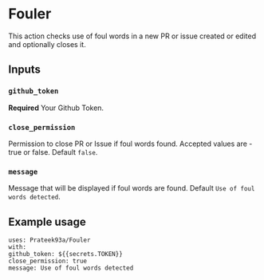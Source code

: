 # Fouler

This action checks use of foul words in a new PR or issue created or edited and optionally closes it.


## Inputs


### `github_token`

**Required** Your Github Token.


### `close_permission`

Permission to close PR or Issue if foul words found. Accepted values are - true or false. Default `false`.


### `message`

Message that will be displayed if foul words are found. Default `Use of foul words detected`.


## Example usage

`uses: Prateek93a/Fouler`  
`with:`  
   `github_token: ${{secrets.TOKEN}}`    
   `close_permission: true`  
   `message: Use of foul words detected`  
